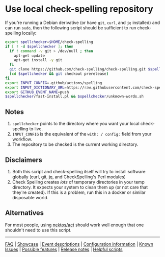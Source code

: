 # Use local check-spelling repository

If you're running a Debian derivative (or have `git`, `curl`, and `jq` installed) and can run `sudo`, then the following script should be sufficient to run check-spelling locally:

```sh
export spellchecker=$HOME/check-spelling
if [ ! -d $spellchecker ]; then
  if ! command -v git > /dev/null ; then
    apt-get update
    apt-get install -y git
  fi
  git clone https://github.com/check-spelling/check-spelling.git $spellchecker
  (cd $spellchecker && git checkout prerelease)
fi
export INPUT_CONFIG=.github/actions/spelling
export INPUT_DICTIONARY_URL=https://raw.githubusercontent.com/check-spelling/check-spelling/dictionary-20200211/dict.txt
export GITHUB_EVENT_NAME=push
$spellchecker/fast-install.pl && $spellchecker/unknown-words.sh
```

## Notes

1. `spellchecker` points to the directory where you want your local check-spelling to live.
2. `INPUT_CONFIG` is the equivalent of the `with: / config:` field from your workflow.
3. The repository to be checked is the current working directory.

## Disclaimers

1. Both this script and check-spelling itself will try to install software globally (curl, git, jq, and CheckSpelling's Perl modules)
2. Check Spelling creates *lots* of temporary directories in your temp directory. It expects your system to clean them up (or not care that they're created). If this is a problem, run this in a docker or similar disposable world.

## Alternatives

For most people, using [nektos/act](https://github.com/nektos/act) should work well enough that one shouldn't need to use this script.

---
[FAQ](FAQ.md) | [Showcase](Showcase.md) | [Event descriptions](Event-descriptions.md) | [Configuration information](Configuration-information.md) | [Known Issues](Known-Issues.md) | [Possible features](Possible-features.md) | [Release notes](Release-notes.md) | [Helpful scripts](Helpful-scripts.md)
